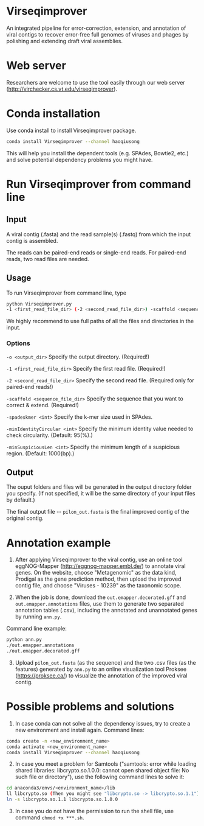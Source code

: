 # Virseqimprover

An integrated pipeline for error-correction, extension, and annotation of viral contigs to recover error-free full genomes of viruses and phages by polishing and extending draft viral assemblies.

# Web server

Researchers are welcome to use the tool easily through our web server (http://virchecker.cs.vt.edu/virseqimprover).

# Conda installation

Use conda install to install Virseqimprover package.

```bash
conda install Virseqimprover --channel haoqiusong
```
This will help you install the dependent tools (e.g. SPAdes, Bowtie2, etc.) and solve potential dependency problems you might have.

# Run Virseqimprover from command line

## Input

A viral contig (.fasta) and the read sample(s) (.fastq) from which the input contig is assembled.

The reads can be paired-end reads or single-end reads. For paired-end reads, two read files are needed.

## Usage

To run Virseqimprover from command line, type
```bash
python Virseqimprover.py
-1 <first_read_file_dir> (-2 <second_read_file_dir>) -scaffold <sequence_file_dir> -o <output_dir>
```
We highly recommend to use full paths of all the files and directories in the input.

### Options

```-o <output_dir>``` Specify the output directory. (Required!)

```-1 <first_read_file_dir>``` Specify the first read file. (Required!)

```-2 <second_read_file_dir>``` Specify the second read file. (Required only for paired-end reads!)

```-scaffold <sequence_file_dir>``` Specify the sequence that you want to correct & extend. (Required!)

```-spadeskmer <int>``` Specify the k-mer size used in SPAdes.

```-minIdentityCircular <int>``` Specify the minimum identity value needed to check circularity. (Default: 95(%).)

```-minSuspiciousLen <int>``` Specify the minimum length of a suspicious region. (Default: 1000(bp).)

## Output

The ouput folders and files will be generated in the output directory folder you specify. (If not specified, it will be the same directory of your input files by default.)

The final output file -- ```pilon_out.fasta``` is the final improved contig of the original contig.

# Annotation example

1. After applying Virseqimprover to the viral contig, use an online tool eggNOG-Mapper (http://eggnog-mapper.embl.de/) to annotate viral genes. On the website, choose "Metagenomic" as the data kind, Prodigal as the gene prediction method, then upload the improved contig file, and choose "Viruses - 10239" as the taxonomic scope.

2. When the job is done, download the ```out.emapper.decorated.gff``` and ```out.emapper.annotations``` files, use them to generate two separated annotation tables (.csv), including the annotated and unannotated genes by running ```ann.py```.

Command line example:
```bash
python ann.py
./out.emapper.annotations
./out.emapper.decorated.gff
```

3. Upload ```pilon_out.fasta``` (as the sequence) and the two .csv files (as the features) generated by ```ann.py``` to an online visualization tool Proksee (https://proksee.ca/) to visualize the annotation of the improved viral contig.

# Possible problems and solutions

1. In case conda can not solve all the dependency issues, try to create a new environment and install again.
Command lines:
```bash
conda create -n <new_environment_name>
conda activate <new_environment_name>
conda install Virseqimprover --channel haoqiusong
```

2. In case you meet a problem for Samtools ("samtools: error while loading shared libraries: libcrypto.so.1.0.0: cannot open shared object file: No such file or directory"), use the following command lines to solve it:

```bash
cd anaconda3/envs/<environment_name>/lib
ll libcrypto.so (Then you might see "libcrypto.so -> libcrypto.so.1.1")
ln -s libcrypto.so.1.1 libcrypto.so.1.0.0
```

3. In case you do not have the permission to run the shell file, use command ```chmod +x ***.sh```.
